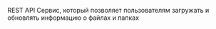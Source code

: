 REST API Сервис, который позволяет пользователям загружать и обновлять информацию о файлах и папках
